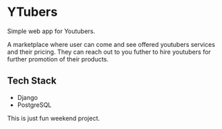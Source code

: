 # YTubers

Simple web app for Youtubers.

A marketplace where user can come and see offered youtubers services and their pricing. They can reach out to you futher to hire youtubers for further promotion of their products.

## Tech Stack 
* Django 
* PostgreSQL 

This is just fun weekend project.
